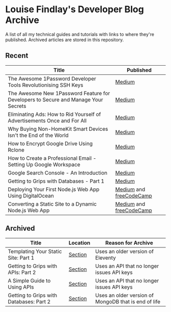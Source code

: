 # Louise Findlay's Developer Blog Archive

A list of all my technical guides and tutorials with links to where they're published. Archived articles are stored in this repository.

## Recent

| Title  | Published  |
|---|---|
| The Awesome 1Password Developer Tools Revolutionising SSH Keys | [Medium](https://medium.com/gitconnected/the-awesome-1password-developer-tool-revolutionising-ssh-keys-4fb40f75cf99)
| The Awesome New 1Password Feature for Developers to Secure and Manage Your Secrets | [Medium](https://medium.com/gitconnected/the-awesome-new-1password-feature-for-developers-to-secure-and-manage-your-secrets-b583e47e8693)
| Eliminating Ads: How to Rid Yourself of Advertisements Once and For All | [Medium](https://medium.com/@louisefindlay23/eliminating-ads-how-to-rid-yourself-of-advertisements-once-and-for-all-87daffd55ab4)
| Why Buying Non-HomeKit Smart Devices Isn't the End of the World | [Medium](https://medium.com/techlife/why-buying-non-homekit-smart-devices-isnt-the-end-of-the-world-cac3f3dbc17b)
| How to Encrypt Google Drive Using Rclone | [Medium](https://medium.com/@louisefindlay23/how-to-encrypt-google-drive-using-rclone-290958762b27)
| How to Create a Professional Email - Setting Up Google Workspace | [Medium](https://medium.com/@louisefindlay23/how-to-create-a-professional-email-setting-up-google-workspace-a2cd56c068a3)
| Google Search Console - An Introduction | [Medium](https://medium.com/@louisefindlay23/google-search-console-an-introduction-a66de9126283)
| Getting to Grips with Databases - Part 1 | [Medium](https://medium.com/@louisefindlay23/getting-to-grips-with-databases-part-1-14c377e845c5)
| Deploying Your First Node.js Web App Using DigitalOcean | [Medium](https://medium.com/@louisefindlay23/deploying-your-first-node-js-web-app-using-digitalocean-e5a047337ba6) and [freeCodeCamp](https://www.freecodecamp.org/news/develop-deploy-first-fullstack-web-app)
| Converting a Static Site to a Dynamic Node.js Web App | [Medium](https://medium.com/@louisefindlay23/converting-a-static-site-to-a-dynamic-node-js-web-app-a0dea5de6712) and [freeCodeCamp](https://www.freecodecamp.org/news/develop-deploy-first-fullstack-web-app)

## Archived

| Title  | Location  | Reason for Archive |
|---|---|---|
| Templating Your Static Site: Part 1 | [Section](https://github.com/section-engineering-education/engineering-education/blob/master/content/articles/templating-your-static-site/index.md) | Uses an older version of Eleventy
| Getting to Grips with APIs: Part 2 | [Section](https://github.com/section-engineering-education/engineering-education/blob/master/content/articles/simple-guide-to-using-apis-part2/index.md) | Uses an API that no longer issues API keys
| A Simple Guide to Using APIs | [Section](https://github.com/section-engineering-education/engineering-education/blob/master/content/articles/simple-guide-to-using-apis-nodejs/index.md) | Uses an API that no longer issues API keys
| Getting to Grips with Databases: Part 2 | [Section](https://github.com/section-engineering-education/engineering-education/blob/master/content/articles/working-with-databases-part2/index.md) | Uses an older version of MongoDB that is end of life
